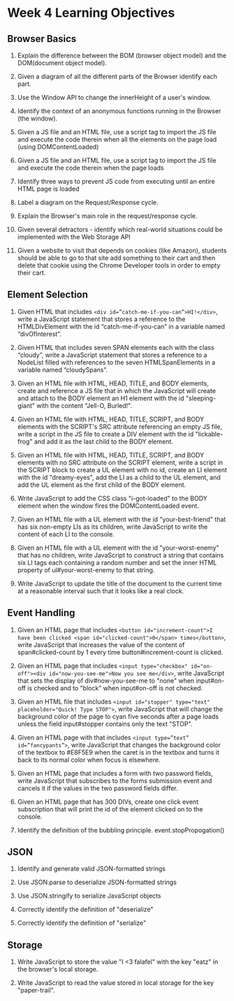 # Week 4 Learning Objectives

## Browser Basics

1. Explain the difference between the BOM (browser object model) and the DOM(document object model).

2. Given a diagram of all the different parts of the Browser identify each part.

3. Use the Window API to change the innerHeight of a user's window.

4. Identify the context of an anonymous functions running in the Browser (the window).

5. Given a JS file and an HTML file, use a script tag to import the JS file and execute the code therein when all the elements on the page load (using DOMContentLoaded)

6. Given a JS file and an HTML file, use a script tag to import the JS file and execute the code therein when the page loads

7. Identify three ways to prevent JS code from executing until an entire HTML page is loaded

8. Label a diagram on the Request/Response cycle.

9. Explain the Browser's main role in the request/response cycle.

10. Given several detractors - identify which real-world situations could be implemented with the Web Storage API

11. Given a website to visit that depends on cookies (like Amazon), students should be able to go to that site add something to their cart and then delete that cookie using the Chrome Developer tools in order to empty their cart.

## Element Selection

1. Given HTML that includes `<div id=”catch-me-if-you-can”>HI!</div>`, write a JavaScript statement that stores a reference to the HTMLDivElement with the id “catch-me-if-you-can” in a variable named “divOfInterest”.

2. Given HTML that includes seven SPAN elements each with the class “cloudy”, write a JavaScript statement that stores a reference to a NodeList filled with references to the seven HTMLSpanElements in a variable named “cloudySpans”.

3. Given an HTML file with HTML, HEAD, TITLE, and BODY elements, create and reference a JS file that in which the JavaScript will create and attach to the BODY element an H1 element with the id "sleeping-giant" with the content "Jell-O, Burled!".

4. Given an HTML file with HTML, HEAD, TITLE, SCRIPT, and BODY elements with the SCRIPT's SRC attribute referencing an empty JS file, write a script in the JS file to create a DIV element with the id "lickable-frog" and add it as the last child to the BODY element.

5. Given an HTML file with HTML, HEAD, TITLE, SCRIPT, and BODY elements with no SRC attribute on the SCRIPT element, write a script in the SCRIPT block to create a UL element with no id, create an LI element with the id "dreamy-eyes", add the LI as a child to the UL element, and add the UL element as the first child of the BODY element.

6. Write JavaScript to add the CSS class "i-got-loaded" to the BODY element when the window fires the DOMContentLoaded event.

7. Given an HTML file with a UL element with the id "your-best-friend" that has six non-empty LIs as its children, write JavaScript to write the content of each LI to the console.

8. Given an HTML file with a UL element with the id "your-worst-enemy" that has no children, write JavaScript to construct a string that contains six LI tags each containing a random number and set the inner HTML property of ul#your-worst-enemy to that string.

9. Write JavaScript to update the title of the document to the current time at a reasonable interval such that it looks like a real clock.

## Event Handling

1. Given an HTML page that includes `<button id="increment-count">I have been clicked <span id="clicked-count">0</span> times</button>`, write JavaScript that increases the value of the content of span#clicked-count by 1 every time button#increment-count is clicked.

2. Given an HTML page that includes `<input type="checkbox" id="on-off"><div id="now-you-see-me">Now you see me</div>`, write JavaScript that sets the display of div#now-you-see-me to "none" when input#on-off is checked and to "block" when input#on-off is not checked.

3. Given an HTML file that includes `<input id="stopper" type="text" placeholder="Quick! Type STOP">`, write JavaScript that will change the background color of the page to cyan five seconds after a page loads unless the field input#stopper contains only the text "STOP".

4. Given an HTML page with that includes `<input type=”text” id=”fancypants”>`, write JavaScript that changes the background color of the textbox to #E8F5E9 when the caret is in the textbox and turns it back to its normal color when focus is elsewhere.

5. Given an HTML page that includes a form with two password fields, write JavaScript that subscribes to the forms submission event and cancels it if the values in the two password fields differ.

6. Given an HTML page that has 300 DIVs, create one click event subscription that will print the id of the element clicked on to the console.

7. Identify the definition of the bubbling principle.
   event.stopPropogation()

## JSON

1. Identify and generate valid JSON-formatted strings

2. Use JSON.parse to deserialize JSON-formatted strings

3. Use JSON.stringify to serialize JavaScript objects

4. Correctly identify the definition of "deserialize"

5. Correctly identify the definition of "serialize"

## Storage

1. Write JavaScript to store the value "I <3 falafel" with the key "eatz" in the browser's local storage.

2. Write JavaScript to read the value stored in local storage for the key "paper-trail".
